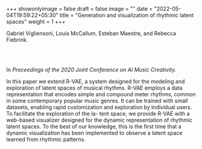 +++
showonlyimage = false
draft = false
image = ""
date = "2022-05-04T19:59:22+05:30"
title = "Generation and visualization of rhythmic latent spaces"
weight = 1
+++

Gabriel Vigliensoni, Louis McCallum, Esteban Maestre, and Rebecca Fiebrink. 

<br><br>

In _Proceedings of the 2020 Joint Conference on AI Music Creativity._

<!--more-->

In this paper we extend R-VAE, a system designed for the modeling and exploration of latent spaces of musical rhythms. R-VAE employs a data representation that encodes simple and compound meter rhythms, common in some contemporary popular music genres. It can be trained with small datasets, enabling rapid customization and exploration by individual users. To facilitate the exploration of the la- tent space, we provide R-VAE with a web-based visualizer designed for the dynamic representation of rhythmic latent spaces. To the best of our knowledge, this is the first time that a dynamic visualization has been implemented to observe a latent space learned from rhythmic patterns.
